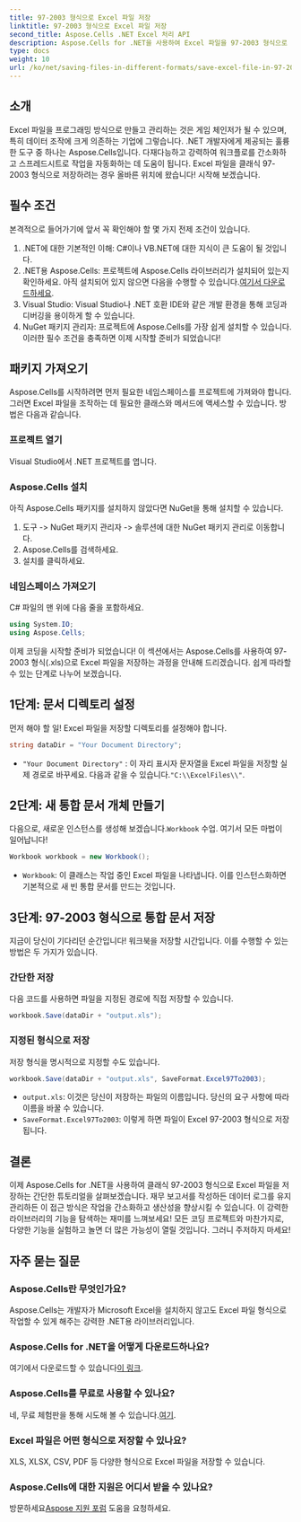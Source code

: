 ```yaml
---
title: 97-2003 형식으로 Excel 파일 저장
linktitle: 97-2003 형식으로 Excel 파일 저장
second_title: Aspose.Cells .NET Excel 처리 API
description: Aspose.Cells for .NET을 사용하여 Excel 파일을 97-2003 형식으로 저장하는 방법을 알아보세요. 실용적인 통찰력과 단계별 지침을 얻으세요.
type: docs
weight: 10
url: /ko/net/saving-files-in-different-formats/save-excel-file-in-97-2003-format/
---
```

## 소개
Excel 파일을 프로그래밍 방식으로 만들고 관리하는 것은 게임 체인저가 될 수 있으며, 특히 데이터 조작에 크게 의존하는 기업에 그렇습니다. .NET 개발자에게 제공되는 훌륭한 도구 중 하나는 Aspose.Cells입니다. 다재다능하고 강력하여 워크플로를 간소화하고 스프레드시트로 작업을 자동화하는 데 도움이 됩니다. Excel 파일을 클래식 97-2003 형식으로 저장하려는 경우 올바른 위치에 왔습니다! 시작해 보겠습니다.
## 필수 조건
본격적으로 들어가기에 앞서 꼭 확인해야 할 몇 가지 전제 조건이 있습니다.
1. .NET에 대한 기본적인 이해: C#이나 VB.NET에 대한 지식이 큰 도움이 될 것입니다.
2.  .NET용 Aspose.Cells: 프로젝트에 Aspose.Cells 라이브러리가 설치되어 있는지 확인하세요. 아직 설치되어 있지 않으면 다음을 수행할 수 있습니다.[여기서 다운로드하세요](https://releases.aspose.com/cells/net/).
3. Visual Studio: Visual Studio나 .NET 호환 IDE와 같은 개발 환경을 통해 코딩과 디버깅을 용이하게 할 수 있습니다.
4. NuGet 패키지 관리자: 프로젝트에 Aspose.Cells를 가장 쉽게 설치할 수 있습니다. 
이러한 필수 조건을 충족하면 이제 시작할 준비가 되었습니다!
## 패키지 가져오기
Aspose.Cells를 시작하려면 먼저 필요한 네임스페이스를 프로젝트에 가져와야 합니다. 그러면 Excel 파일을 조작하는 데 필요한 클래스와 메서드에 액세스할 수 있습니다. 방법은 다음과 같습니다.
### 프로젝트 열기
Visual Studio에서 .NET 프로젝트를 엽니다.
### Aspose.Cells 설치
아직 Aspose.Cells 패키지를 설치하지 않았다면 NuGet을 통해 설치할 수 있습니다. 
1. 도구 -> NuGet 패키지 관리자 -> 솔루션에 대한 NuGet 패키지 관리로 이동합니다.
2. Aspose.Cells를 검색하세요.
3. 설치를 클릭하세요.
### 네임스페이스 가져오기
C# 파일의 맨 위에 다음 줄을 포함하세요.
```csharp
using System.IO;
using Aspose.Cells;
```
이제 코딩을 시작할 준비가 되었습니다!
이 섹션에서는 Aspose.Cells를 사용하여 97-2003 형식(.xls)으로 Excel 파일을 저장하는 과정을 안내해 드리겠습니다. 쉽게 따라할 수 있는 단계로 나누어 보겠습니다.
## 1단계: 문서 디렉토리 설정
먼저 해야 할 일! Excel 파일을 저장할 디렉토리를 설정해야 합니다.
```csharp
string dataDir = "Your Document Directory";
```
- `"Your Document Directory"` : 이 자리 표시자 문자열을 Excel 파일을 저장할 실제 경로로 바꾸세요. 다음과 같을 수 있습니다.`"C:\\ExcelFiles\\"`.
## 2단계: 새 통합 문서 개체 만들기
 다음으로, 새로운 인스턴스를 생성해 보겠습니다.`Workbook` 수업. 여기서 모든 마법이 일어납니다!
```csharp
Workbook workbook = new Workbook();
```
- `Workbook`: 이 클래스는 작업 중인 Excel 파일을 나타냅니다. 이를 인스턴스화하면 기본적으로 새 빈 통합 문서를 만드는 것입니다.
## 3단계: 97-2003 형식으로 통합 문서 저장
지금이 당신이 기다리던 순간입니다! 워크북을 저장할 시간입니다. 이를 수행할 수 있는 방법은 두 가지가 있습니다.
### 간단한 저장
다음 코드를 사용하면 파일을 지정된 경로에 직접 저장할 수 있습니다.
```csharp
workbook.Save(dataDir + "output.xls");
```
### 지정된 형식으로 저장
저장 형식을 명시적으로 지정할 수도 있습니다.
```csharp
workbook.Save(dataDir + "output.xls", SaveFormat.Excel97To2003);
```
- `output.xls`: 이것은 당신이 저장하는 파일의 이름입니다. 당신의 요구 사항에 따라 이름을 바꿀 수 있습니다.
- `SaveFormat.Excel97To2003`: 이렇게 하면 파일이 Excel 97-2003 형식으로 저장됩니다.
## 결론
이제 Aspose.Cells for .NET을 사용하여 클래식 97-2003 형식으로 Excel 파일을 저장하는 간단한 튜토리얼을 살펴보겠습니다. 재무 보고서를 작성하든 데이터 로그를 유지 관리하든 이 접근 방식은 작업을 간소화하고 생산성을 향상시킬 수 있습니다. 이 강력한 라이브러리의 기능을 탐색하는 재미를 느껴보세요!
모든 코딩 프로젝트와 마찬가지로, 다양한 기능을 실험하고 놀면 더 많은 가능성이 열릴 것입니다. 그러니 주저하지 마세요!
## 자주 묻는 질문
### Aspose.Cells란 무엇인가요?
Aspose.Cells는 개발자가 Microsoft Excel을 설치하지 않고도 Excel 파일 형식으로 작업할 수 있게 해주는 강력한 .NET용 라이브러리입니다.
### Aspose.Cells for .NET을 어떻게 다운로드하나요?
 여기에서 다운로드할 수 있습니다[이 링크](https://releases.aspose.com/cells/net/).
### Aspose.Cells를 무료로 사용할 수 있나요?
 네, 무료 체험판을 통해 시도해 볼 수 있습니다.[여기](https://releases.aspose.com/).
### Excel 파일은 어떤 형식으로 저장할 수 있나요?
XLS, XLSX, CSV, PDF 등 다양한 형식으로 Excel 파일을 저장할 수 있습니다.
### Aspose.Cells에 대한 지원은 어디서 받을 수 있나요?
 방문하세요[Aspose 지원 포럼](https://forum.aspose.com/c/cells/9) 도움을 요청하세요.